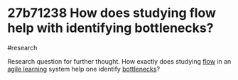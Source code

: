 # 27b71238 How does studying flow help with identifying bottlenecks?

#research

Research question for further thought. How exactly does studying  [flow](865e156b_flow.md) in an [agile learning](961174eb_agile_learning.md) system help one identify [bottlenecks](915ef070_bottleneck.md)?